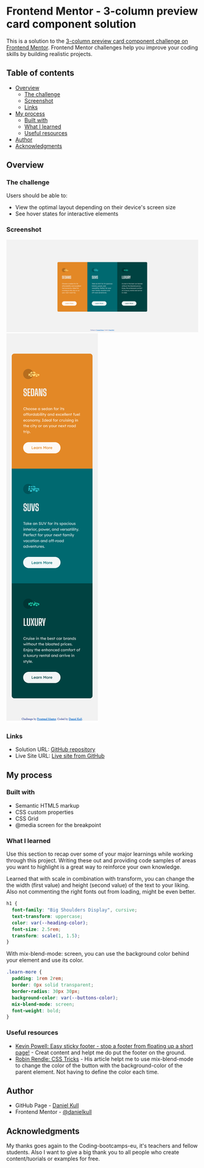 # Frontend Mentor - 3-column preview card component solution

This is a solution to the [3-column preview card component challenge on Frontend Mentor](https://www.frontendmentor.io/challenges/3column-preview-card-component-pH92eAR2-). Frontend Mentor challenges help you improve your coding skills by building realistic projects.

## Table of contents

- [Overview](#overview)
  - [The challenge](#the-challenge)
  - [Screenshot](#screenshot)
  - [Links](#links)
- [My process](#my-process)
  - [Built with](#built-with)
  - [What I learned](#what-i-learned)
  - [Useful resources](#useful-resources)
- [Author](#author)
- [Acknowledgments](#acknowledgments)

## Overview

### The challenge

Users should be able to:

- View the optimal layout depending on their device's screen size
- See hover states for interactive elements

### Screenshot

![Desktop Solution](images/desktop-solution.png)
![Mobile Solution](images/mobile-solution.png)

### Links

- Solution URL: [GitHub repository](https://github.com/danielkull/FrontM-3-column-preview-card-component-main)
- Live Site URL: [Live site from GitHub](https://danielkull.github.io/FrontM-3-column-preview-card-component-main/)

## My process

### Built with

- Semantic HTML5 markup
- CSS custom properties
- CSS Grid
- @media screen for the breakpoint

### What I learned

Use this section to recap over some of your major learnings while working through this project. Writing these out and providing code samples of areas you want to highlight is a great way to reinforce your own knowledge.

Learned that with scale in combination with transform, you can change the the width (first value) and height (second value) of the text to your liking. Also not commenting the right fonts out from loading, might be even better.

```css
h1 {
  font-family: "Big Shoulders Display", cursive;
  text-transform: uppercase;
  color: var(--heading-color);
  font-size: 2.5rem;
  transform: scale(1, 1.5);
}
```

With mix-blend-mode: screen, you can use the background color behind your element and use its color.

```css
.learn-more {
  padding: 1rem 2rem;
  border: 0px solid transparent;
  border-radius: 30px 30px;
  background-color: var(--buttons-color);
  mix-blend-mode: screen;
  font-weight: bold;
}
```

### Useful resources

- [Kevin Powell: Easy sticky footer - stop a footer from floating up a short page!](https://www.youtube.com/watch?v=yc2olxLgKLk&t=304s) - Creat content and helpt me do put the footer on the ground.
- [Robin Rendle: CSS Tricks](https://css-tricks.com/almanac/properties/m/mix-blend-mode/) - His article helpt me to use mix-blend-mode to change the color of the button with the background-color of the parent element. Not having to define the color each time.

## Author

- GitHub Page - [Daniel Kull](https://github.com/danielkull)
- Frontend Mentor - [@danielkull](https://www.frontendmentor.io/profile/danielkull)

## Acknowledgments

My thanks goes again to the Coding-bootcamps-eu, it's teachers and fellow students. Also I want to give a big thank you to all people who create content/tuorials or examples for free.
